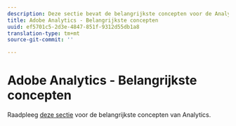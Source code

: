 ```yaml
---
description: Deze sectie bevat de belangrijkste concepten voor de Analyse van Adobe, een korte beschrijving van het concept, en een specifieke documentatieverbinding met extra detail over het onderwerp.
title: Adobe Analytics - Belangrijkste concepten
uuid: ef5701c5-2d3e-4847-851f-9312d55db1a8
translation-type: tm+mt
source-git-commit: ''

---
```



# Adobe Analytics - Belangrijkste concepten

Raadpleeg [deze sectie](/help/landing/an-key-concepts.md) voor de belangrijkste concepten van Analytics.
